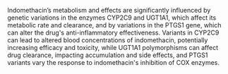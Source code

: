 Indomethacin’s metabolism and effects are significantly influenced by genetic variations in the enzymes CYP2C9 and UGT1A1, which affect its metabolic rate and clearance, and by variations in the PTGS1 gene, which can alter the drug's anti-inflammatory effectiveness. Variants in CYP2C9 can lead to altered blood concentrations of indomethacin, potentially increasing efficacy and toxicity, while UGT1A1 polymorphisms can affect drug clearance, impacting accumulation and side effects, and PTGS1 variants vary the response to indomethacin's inhibition of COX enzymes.